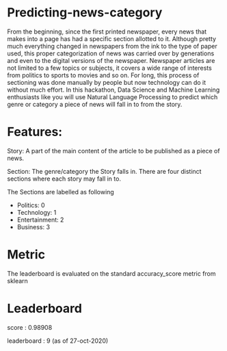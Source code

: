 # Predicting-news-category
From the beginning, since the first printed newspaper, every news that makes into a page has had a specific section allotted to it. Although pretty much everything changed in newspapers from the ink to the type of paper used, this proper categorization of news was carried over by generations and even to the digital versions of the newspaper. Newspaper articles are not limited to a few topics or subjects, it covers a wide range of interests from politics to sports to movies and so on. For long, this process of sectioning was done manually by people but now technology can do it without much effort. In this hackathon, Data Science and Machine Learning enthusiasts like you will use Natural Language Processing to predict which genre or category a piece of news will fall in to from the story. 

# Features: 
Story:  A part of the main content of the article to be published as a piece of news. 

Section: The genre/category the Story falls in. There are four distinct sections where each story may fall in to. 

The Sections are labelled as following
* Politics: 0 
* Technology: 1 
* Entertainment: 2 
* Business: 3

# Metric
The leaderboard is evaluated on the standard accuracy_score metric from sklearn

# Leaderboard
score : 0.98908

leaderboard : 9 (as of 27-oct-2020)
